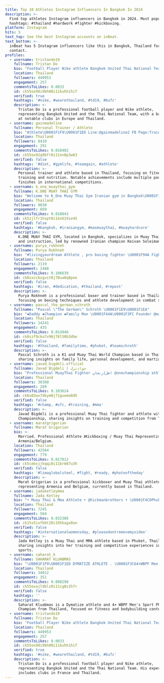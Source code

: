 ```yaml
---
title: Top 10 Athletes Instagram Influencers In Bangkok In 2024
description: >-
  Find top athletes Instagram influencers in Bangkok in 2024. Most popular
  hashtags: #thailand #hardwork #fighter #kickboxing.
platform: Instagram
hits: 5
text_top: See the best Instagram accounts on inBeat.
text_bottom: >-
  inBeat has 5 Instagram influencers like this in Bangkok, Thailand for you to
  contact.
profiles:
  - username: tristando19
    fullname: Tristan Do
    bio: "Football Player Nike athlete Bangkok United Thai National Team\U0001F1F9\U0001F1ED INF Clairefontaine|RC Strasbourg|FC Lorient|GFC Ajaccio|BEC Tero|Muangthong Utd"
    location: Thailand
    followers: 449953
    engagement: 257
    commentsToLikes: 0.0033
    id: ck55ox98i9bh00i11kuhhihif
    verified: true
    hashtags: '#nike, #wearethailand, #td19, #bufc'
    description: >-
      Tristan Do is a professional football player and Nike athlete,
      representing Bangkok United and the Thai National Team, with a background
      at notable clubs in Europe and Thailand.
  - username: gainmadeline
    fullname: Personal Trainer / Athlete
    bio: "Athlete\U0001F1F9\U0001F1ED Line:@gainmadeline2 FB Page:TrainWithGain \U0001F3C62nd-ShawnRho2019 \U0001F3C62nd-BenWCSpain2018 \U0001F3C62nd-OAAsiaHK2016 \U0001F947Mr.THAILAND2016 Owner:@tammachaat.drink"
    location: Thailand
    followers: 8410
    engagement: 291
    commentsToLikes: 0.018402
    id: ck55ox92q9bfr0i11nn8p3w63
    verified: false
    hashtags: '#diet, #gymlife, #teamgain, #athlete'
    description: >-
      Personal trainer and athlete based in Thailand, focusing on fitness
      training and nutrition. Notable achievements include multiple podium
      finishes in international competitions.
  - username: k_one_muaythai_gym
    fullname: K.ONE MUAY THAI GYM
    bio: "Welcome to K_One Muay Thai Gym Iranian gym in Bangkok\U0001F1F9\U0001F1ED\U0001F1EE\U0001F1F7 Owner of gym @keivan.soleimani باشگاه کیوان سلیمانی قهرمان نامدار موی تای ایران"
    location: Thailand
    followers: 9030
    engagement: 669
    commentsToLikes: 0.010843
    id: ck5zjlfr1hspt0i14z619ie45
    verified: false
    hashtags: '#bangkok, #iraniangym, #maxmuaythai, #muayhardcore'
    description: >-
      K.ONE MUAY THAI GYM, located in Bangkok, specializes in Muay Thai training
      and instruction, led by renowned Iranian champion Keivan Soleimani.
  - username: purya_rokhneh
    fullname: Purya Rokhneh
    bio: "#livingyourdream Athlete , pro boxing fighter \U0001F94A Fighter and boxing trainer at @muaythai_academy Bangkok, Thailand\U0001F1EE\U0001F1F7\U0001F1F9\U0001F1ED"
    location: Thailand
    followers: 2119
    engagement: 2488
    commentsToLikes: 0.106639
    id: ck8sxccbzgvit0j78ua8q8pne
    verified: false
    hashtags: '#iran, #dedication, #thailand, #repost'
    description: >-
      Purya Rokhneh is a professional boxer and trainer based in Thailand,
      focusing on boxing techniques and athlete development in combat sports.
  - username: pascal_the_german_schroth
    fullname: "Pascal \"The German\" Schroth \U0001F1E9\U0001F1EA"
    bio: "▪️Daddy ▪️Champion ▪️Family Man \U0001F44A\U0001F3FC Founder @maa_kohphangan \U0001F94A\U0001F334\U0001F1F9\U0001F1ED \U0001F451 K1 & MuayThai World Champion \U0001F6E1 Survivor #mindset \U0001F4AF \U0001F64F\U0001F3FC Grateful everyday #blessed \U0001F4FF"
    location: Thailand
    followers: 14241
    engagement: 435
    commentsToLikes: 0.014946
    id: ck8szf9cko7v90j78l50b3dhe
    verified: false
    hashtags: '#thailand, #familytime, #phuket, #teamschroth'
    description: >-
      Pascal Schroth is a K1 and Muay Thai World Champion based in Thailand,
      sharing insights on family life, personal development, and martial arts.
  - username: javad_bigdeli.official
    fullname: Javad Bigdeli | جوادترک
    bio: "Professional MuayThai Fighter اهل|زنجان @onechampionship athlete Record: 41_11 Gym:@tigermuaythai From: Earth\U0001F30D we are all one I live in phuket"
    location: Thailand
    followers: 30360
    engagement: 289
    commentsToLikes: 0.103624
    id: ck6u02wx7dbym0j71guomo8d5
    verified: false
    hashtags: '#champ, #ufc, #training, #mma'
    description: >-
      Javad Bigdeli is a professional Muay Thai fighter and athlete with One
      Championship, sharing insights on training and competition from Thailand.
  - username: maratgrigorian
    fullname: Marat Grigorian
    bio: >-
      Married. Professional Athlete 》Kickboxing / Muay Thai Representing
      Armenia/Belgium.
    location: Thailand
    followers: 42564
    engagement: 779
    commentsToLikes: 0.017812
    id: ck5cebxjjkqqi0i11brm87u3h
    verified: false
    hashtags: '#limaglobalsteel, #fight, #ready, #photooftheday'
    description: >-
      Marat Grigorian is a professional kickboxer and Muay Thai athlete
      representing Armenia and Belgium, currently based in Thailand.
  - username: jadaketleymma
    fullname: Jada Ketley
    bio: "• Muay Thai & Mma Athlete • @hickmanbrothers • \U0001F4CDPhuket, Thailand"
    location: Thailand
    followers: 7245
    engagement: 504
    commentsToLikes: 0.032386
    id: ck15s5ixfbbt20i195kagx8on
    verified: false
    hashtags: '#internationalwomensday, #pleasedontremovemyvideo'
    description: >-
      Jada Ketley is a Muay Thai and MMA athlete based in Phuket, Thailand,
      sharing insights into her training and competitive experiences in combat
      sports.
  - username: saharat_k
    fullname: SAHARAT KLUABMAS
    bio: "\U0001F1F9\U0001F1ED DYMATIZE ATHLETE . \U0001F3C64×WBPF Men's Sport Physique Champion* \U0001F3C62015 Mr.Thailand Champion* . \U0001F3CB\U0001F3FB‍♂️ Saharat Fitness / The Best Fitness"
    location: Thailand
    followers: 34012
    engagement: 351
    commentsToLikes: 0.008298
    id: ck55oxajl9blz0i11cg8s1hfr
    verified: false
    hashtags: ''
    description: >-
      Saharat Kluabmas is a Dymatize athlete and 4× WBPF Men's Sport Physique
      Champion from Thailand, focused on fitness and bodybuilding content.
  - username: tristando19
    fullname: Tristan Do
    bio: "Football Player Nike athlete Bangkok United Thai National Team\U0001F1F9\U0001F1ED INF Clairefontaine|RC Strasbourg|FC Lorient|GFC Ajaccio|BEC Tero|Muangthong Utd"
    location: Thailand
    followers: 449953
    engagement: 257
    commentsToLikes: 0.0033
    id: ck55ox98i9bh00i11kuhhihif
    verified: true
    hashtags: '#nike, #wearethailand, #td19, #bufc'
    description: >-
      Tristan Do is a professional football player and Nike athlete,
      representing Bangkok United and the Thai National Team. His experience
      includes clubs in France and Thailand.
---
```


